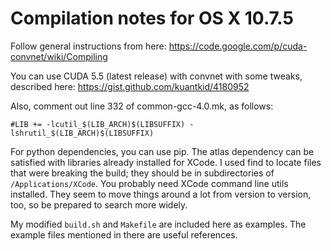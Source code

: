 Compilation notes for OS X 10.7.5
===

Follow general instructions from here:
https://code.google.com/p/cuda-convnet/wiki/Compiling

You can use CUDA 5.5 (latest release) with convnet with some tweaks, described here:
https://gist.github.com/kuantkid/4180952

Also, comment out line 332 of common-gcc-4.0.mk, as follows:
```
#LIB += -lcutil_$(LIB_ARCH)$(LIBSUFFIX) -lshrutil_$(LIB_ARCH)$(LIBSUFFIX)
```

For python dependencies, you can use pip.  The atlas dependency can be
satisfied with libraries already installed for XCode.  I used find to 
locate files that were breaking the build; they should be in subdirectories
of `/Applications/XCode`.  You probably need XCode command line utils
installed.  They seem to move things around a lot from version to version,
too, so be prepared to search more widely.

My modified `build.sh` and `Makefile` are included here as examples. The
example files mentioned in there are useful references.

